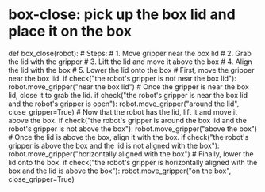 # box-close: pick up the box lid and place it on the box
def box_close(robot):
    # Steps:
    #  1. Move gripper near the box lid
    #  2. Grab the lid with the gripper
    #  3. Lift the lid and move it above the box
    #  4. Align the lid with the box
    #  5. Lower the lid onto the box
    # First, move the gripper near the box lid.
    if check("the robot's gripper is not near the box lid"):
        robot.move_gripper("near the box lid")
    # Once the gripper is near the box lid, close it to grab the lid.
    if check("the robot's gripper is near the box lid and the robot's gripper is open"):
        robot.move_gripper("around the lid", close_gripper=True)
    # Now that the robot has the lid, lift it and move it above the box.
    if check("the robot's gripper is around the box lid and the robot's gripper is not above the box"):
        robot.move_gripper("above the box")
    # Once the lid is above the box, align it with the box.
    if check("the robot's gripper is above the box and the lid is not aligned with the box"):
        robot.move_gripper("horizontally aligned with the box")
    # Finally, lower the lid onto the box.
    if check("the robot's gripper is horizontally aligned with the box and the lid is above the box"):
        robot.move_gripper("on the box", close_gripper=True)